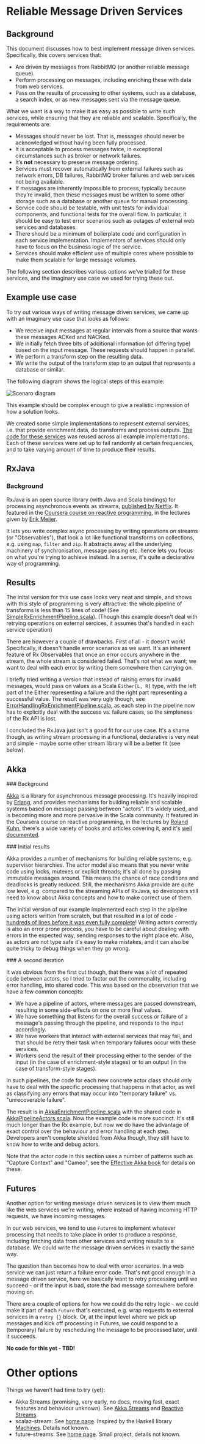 # Reliable Message Driven Services

## Background

This document discusses how to best implement message driven services. Specifically, this covers services that:

* Are driven by messages from RabbitMQ (or another reliable message queue).
* Perform processing on messages, including enriching these with data from web services.
* Pass on the results of processing to other systems, such as a database, a search index, or as new messages sent via the message queue.

What we want is a way to make it as easy as possible to write such services, while ensuring that they are reliable and scalable. Specifically, the requirements are:

* Messages should never be lost. That is, messages should never be acknowledged without having been fully processed.
* It is acceptable to process messages twice, in exceptional circumstances such as broker or network failures.
* It’s **not** necessary to preserve message ordering.
* Services must recover automatically from external failures such as network errors, DB failures, RabbitMQ broker failures and web services not being available.
* If messages are inherently impossible to process, typically because they’re invalid, then these messages must be written to some other storage such as a database or another queue for manual processing.
* Service code should be testable, with unit tests for individual components, and functional tests for the overall flow. In particular, it should be easy to test error scenarios such as outages of external web services and databases.
* There should be a minimum of boilerplate code and configuration in each service implementation. Implementors of services should only have to focus on the business logic of the service.
* Services should make efficient use of multiple cores where possible to make them scalable for large message volumes.

The following section describes various options we’ve trialled for these services, and the imaginary use case we used for trying these out.

## Example use case

To try out various ways of writing message driven services, we came up with an imaginary use case that looks as follows:

* We receive input messages at regular intervals from a source that wants these messages ACKed and NACKed.
* We initially fetch three bits of additional information (of differing type) based on the input message. These requests should happen in parallel.
* We perform a transform step on the resulting data.
* We write the output of the transform step to an output that represents a database or similar.

The following diagram shows the logical steps of this example:

![Scenaro diagram](scenario.png)

This example should be complex enough to give a realistic impression of how a solution looks.

We created some simple implementations to represent external services, i.e. that provide enrichment data, do transforms and process outputs. [The code for these services](https://git.mobcastdev.com/jans/scala-streams-examples/blob/master/src/main/scala/com/blinkbox/books/streams/Services.scala) was reused across all example implementations. Each of these services were set up to fail randomly at certain frequencies, and to take varying amount of time to produce their results.

## RxJava

### Background

RxJava is an open source library (with Java and Scala bindings) for processing asynchronous events as streams, [published by Netflix](https://github.com/Netflix/RxJava). It featured in the [Coursera course on reactive programming](https://class.coursera.org/reactive-001), in the lectures given by [Erik Meijer](http://en.wikipedia.org/wiki/Erik_Meijer_(computer_scientist])).

It lets you write complex async processing by writing operations on streams (or "Observables"), that look a lot like functional transforms on collections, e.g. using `map`, `filter` and `zip`. It abstracts away all the underlying machinery of synchronisation, message passing etc. hence lets you focus on what you're trying to achieve instead. In a sense, it's quite a declarative way of programming.

## Results

The inital version for this use case looks very neat and simple, and shows with this style of programming is very attractive: the whole pipeline of transforms is less than 15 lines of code! (See [SimpleRxEnrichmentPipeline.scala](src/main/scala/com/blinkbox/books/streams/SimpleRxEnrichmentPipeline.scala)). (Though this example doesn't deal with retrying operations on external sercices, it assumes that's handled in each service operation)

There are however a couple of drawbacks. First of all - it doesn't work! Specifically, it doesn't handle error scenarios as we want. It's an inherent feature of Rx Observables that once an error occurs anywhere in the stream, the whole stream is considered failed. That's not what we want; we want to deal with each error by writing them somewhere then carrying on.

I briefly tried writing a version that instead of raising errors for invalid messages, would pass on values as a Scala `Either[L, R]` type, with the left part of the Either representing a failure and the right part representing a successful value. The result was very ugly though, see [ErrorHandlingRxEnrichmentPipeline.scala](src/main/scala/com/blinkbox/books/streams/ErrorHandlingRxEnrichmentPipeline.scala), as each step in the pipeline now has to explicitly deal with the success vs. failure cases, so the simpleness of the Rx API is lost.

I concluded the RxJava just isn't a good fit for our use case. It's a shame though, as writing stream processing in a functional, declarative is very neat and simple - maybe some other stream library will be a better fit (see below).

## Akka

### Background

[Akka](http://akka.io/) is a library for asynchronous message processing. It's heavily inspired by [Erlang](http://www.erlang.org/), and provides mechanisms for building reliable and scalable systems based on message passing between "actors". It's widely used, and is becoming more and more pervasive in the Scala community. It featured in the Coursera course on reactive programming, in the lectures by [Roland Kuhn](http://rolandkuhn.com/), there's a wide variety of books and articles covering it, and it's [well documented](http://akka.io/docs/).

### Initial results

Akka provides a number of mechanisms for building reliable systems, e.g. supervisor hierarchies. The actor model also means that you never write code using locks, mutexes or explicit threads; it's all done by passing immutable messages around. This means the chance of race conditions and deadlocks is greatly reduced. Still, the mechanisms Akka provide are quite low level, e.g. compared to the streaming APIs of RxJava, so developers still need to know about Akka concepts and how to make correct use of them.

The initial version of our example implemented each step in the pipeline using actors written from scratch, but that resulted in a lot of code - [hundreds of lines before it was even fully complete](https://git.mobcastdev.com/jans/scala-streams-examples/blob/993561952a4c7c52d8a434c517e0f194b7dd424e/src/main/scala/com/blinkbox/books/streams/AkkaEnrichmentPipeline.scala)! Writing actors correctly is also an error prone process, you have to be careful about dealing with errors in the expected way, sending responses to the right place etc. Also, as actors are not type safe it's easy to make mistakes, and it can also be quite tricky to debug things when they go wrong.

### A second iteration

It was obvious from the first cut though, that there was a lot of repeated code between actors, so I tried to factor out the commonality, including error handling, into shared code. This was based on the observation that we have a few common concepts:

* We have a pipeline of actors, where messages are passed downstream, resulting in some side-effects on one or more final values.
* We have something that listens for the overall success or failure of a message's passing through the pipeline, and responds to the input accordingly.
* We have workers that interact with external services that may fail, and that should be retry their task when temporary failures occur with these services.
* Workers send the result of their processing either to the sender of the input (in the case of enrichment-style stages) or to an output (in the case of transform-style stages).

In such pipelines, the code for each new concrete actor class should only have to deal with the specific processing that happens in that actor, as well as classifying any errors that may occur into "temporary failure" vs. "unrecoverable failure".

The result is in [AkkaEnrichmentPipeline.scala](src/main/scala/com/blinkbox/books/streams/AkkaEnrichmentPipeline.scala) with the shared code in [AkkaPipelineActors.scala](src/main/scala/com/blinkbox/books/streams/AkkaPipelineActors.scala). Now the example code is more succinct. It's still much longer than the Rx example, but now we do have the advantage of exact control over the behaviour and error handling at each step. Developers aren't complete shielded from Akka though, they still have to know how to write and debug actors.

Note that the actor code in this section uses a number of patterns such as "Capture Context" and "Cameo", see the [Effective Akka book](http://my.safaribooksonline.com/book/programming/scala/9781449360061/2dot-patterns-of-actor-usage/ch02_html) for details on these.

## Futures

Another option for writing message driven services is to view them much like the web services we're writing, where instead of having incoming HTTP requests, we have incoming messages.

In our web services, we tend to use `Future`s to implement whatever processing that needs to take place in order to produce a response, including fetching data from other services and writing results to a database. We could write the message driven services in exactly the same way.

The question than becomes how to deal with error scenarios. In a web service we can just return a failure error code. That's not good enough in a message driven service, here we basically want to retry processing until we succeed - or if the input is bad, store the bad message somewhere before moving on.

There are a couple of options for how we could do the retry logic - we could make it part of each `Future` that's executed, e.g. wrap requests to external services in a `retry {}` block. Or, at the input level where we pick up messages and kick off processing in Futures, we could respond to a (temporary) failure by rescheduling the message to be processed later, until it succeeds.

**No code for this yet - TBD!**

# Other options

Things we haven’t had time to try (yet):

- Akka Streams (promising, very early, no docs, moving fast, exact features and behaviour unknown). See [Akka Streams](http://typesafe.com/activator/template/akka-stream-scala) and [Reactive Streams](http://www.reactive-streams.org/).
- scalaz-stream: See [home page](https://github.com/scalaz/scalaz-stream). Inspired by the Haskell library [Machines](https://github.com/ekmett/machines/). Details not known.
- future-streams: See [home page](https://github.com/fsist/future-streams). Small project, details not known.

